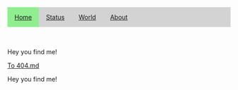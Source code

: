<nav>
  <ul style="list-style-type: none; margin: 0; padding: 0; background-color: LightGrey; overflow: hidden;">
    <li style="display: block; float: left; text-align: center; padding: 14px 16px; background-color: LightGreen;"><a href="https://mananoy.github.io">Home</a></li>
    <li style="display: block; float: left; text-align: center; padding: 14px 16px;" onmouseover="background-color: LightSlateGrey"><a href="https://mananoy.github.io/pages/404">Status</a></li>
    <li style="display: block; float: left; text-align: center; padding: 14px 16px;" onmouseover="background-color: LightSlateGrey"><a href="https://mananoy.github.io/pages/404">World</a></li>
    <li style="display: block; float: left; text-align: center; padding: 14px 16px;" onmouseover="background-color: LightSlateGrey"><a href="https://mananoy.github.io/pages/404">About</a></li>
  </ul>
</nav>

<br/>
<br/>

<p title="Oh~ You even hover on me~~"> Hey you find me! </p>

[To 404.md](https://mananoy.github.io/pages/404)

<p title="Oh~ You even hover on me~~"> Hey you find me! </p>


